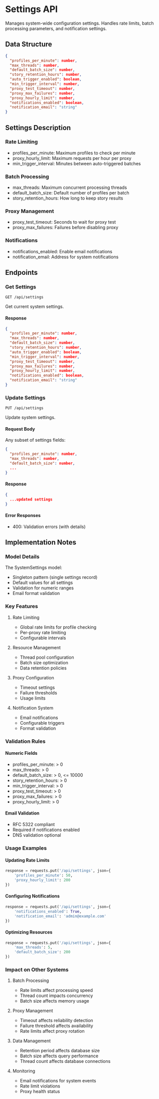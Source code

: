 # Settings API

Manages system-wide configuration settings. Handles rate limits, batch processing parameters, and notification settings.

## Data Structure

```json
{
  "profiles_per_minute": number,
  "max_threads": number,
  "default_batch_size": number,
  "story_retention_hours": number,
  "auto_trigger_enabled": boolean,
  "min_trigger_interval": number,
  "proxy_test_timeout": number,
  "proxy_max_failures": number,
  "proxy_hourly_limit": number,
  "notifications_enabled": boolean,
  "notification_email": "string"
}
```

## Settings Description

### Rate Limiting
- profiles_per_minute: Maximum profiles to check per minute
- proxy_hourly_limit: Maximum requests per hour per proxy
- min_trigger_interval: Minutes between auto-triggered batches

### Batch Processing
- max_threads: Maximum concurrent processing threads
- default_batch_size: Default number of profiles per batch
- story_retention_hours: How long to keep story results

### Proxy Management
- proxy_test_timeout: Seconds to wait for proxy test
- proxy_max_failures: Failures before disabling proxy

### Notifications
- notifications_enabled: Enable email notifications
- notification_email: Address for system notifications

## Endpoints

### Get Settings
```http
GET /api/settings
```

Get current system settings.

#### Response
```json
{
  "profiles_per_minute": number,
  "max_threads": number,
  "default_batch_size": number,
  "story_retention_hours": number,
  "auto_trigger_enabled": boolean,
  "min_trigger_interval": number,
  "proxy_test_timeout": number,
  "proxy_max_failures": number,
  "proxy_hourly_limit": number,
  "notifications_enabled": boolean,
  "notification_email": "string"
}
```

### Update Settings
```http
PUT /api/settings
```

Update system settings.

#### Request Body
Any subset of settings fields:
```json
{
  "profiles_per_minute": number,
  "max_threads": number,
  "default_batch_size": number,
  ...
}
```

#### Response
```json
{
  ...updated settings
}
```

#### Error Responses
- 400: Validation errors (with details)

## Implementation Notes

### Model Details
The SystemSettings model:
- Singleton pattern (single settings record)
- Default values for all settings
- Validation for numeric ranges
- Email format validation

### Key Features

1. Rate Limiting
   - Global rate limits for profile checking
   - Per-proxy rate limiting
   - Configurable intervals

2. Resource Management
   - Thread pool configuration
   - Batch size optimization
   - Data retention policies

3. Proxy Configuration
   - Timeout settings
   - Failure thresholds
   - Usage limits

4. Notification System
   - Email notifications
   - Configurable triggers
   - Format validation

### Validation Rules

#### Numeric Fields
- profiles_per_minute: > 0
- max_threads: > 0
- default_batch_size: > 0, <= 10000
- story_retention_hours: > 0
- min_trigger_interval: > 0
- proxy_test_timeout: > 0
- proxy_max_failures: > 0
- proxy_hourly_limit: > 0

#### Email Validation
- RFC 5322 compliant
- Required if notifications enabled
- DNS validation optional

### Usage Examples

#### Updating Rate Limits
```python
response = requests.put('/api/settings', json={
    'profiles_per_minute': 50,
    'proxy_hourly_limit': 200
})
```

#### Configuring Notifications
```python
response = requests.put('/api/settings', json={
    'notifications_enabled': True,
    'notification_email': 'admin@example.com'
})
```

#### Optimizing Resources
```python
response = requests.put('/api/settings', json={
    'max_threads': 5,
    'default_batch_size': 200
})
```

### Impact on Other Systems

1. Batch Processing
   - Rate limits affect processing speed
   - Thread count impacts concurrency
   - Batch size affects memory usage

2. Proxy Management
   - Timeout affects reliability detection
   - Failure threshold affects availability
   - Rate limits affect proxy rotation

3. Data Management
   - Retention period affects database size
   - Batch size affects query performance
   - Thread count affects database connections

4. Monitoring
   - Email notifications for system events
   - Rate limit violations
   - Proxy health status
